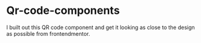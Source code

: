 # Qr-code-components
I built out this QR code component and get it looking as close to the design as possible from frontendmentor.
